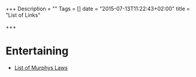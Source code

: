 +++
Description = ""
Tags = []
date = "2015-07-13T11:22:43+02:00"
title = "List of Links"

+++


# Entertaining

* [List of Murphys Laws](http://userpage.chemie.fu-berlin.de/diverse/murphy/murphy2.html)
